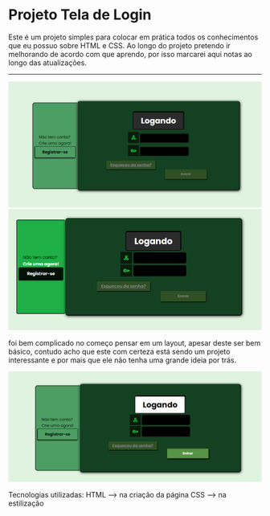 # Projeto Tela de Login 

Este é um projeto simples para colocar em prática todos os conhecimentos que eu possuo sobre HTML e CSS.
 Ao longo do projeto pretendo ir melhorando de acordo com que aprendo, por isso marcarei aqui notas ao longo das atualizações.

---
![project-no-hover](/assets/example/project-no-hover.png)
![project-side-hover-active](/assets/example/project-side-hover-active.png/)

foi bem complicado no começo pensar em um layout, apesar deste ser bem básico, contudo acho que este com certeza está sendo um projeto interessante e por mais que ele não tenha uma grande ideia por trás.


![project-hover](/assets/example/project-hover-main-side.png)


Tecnologias utilizadas:
HTML --> na criação da página
CSS --> na estilização